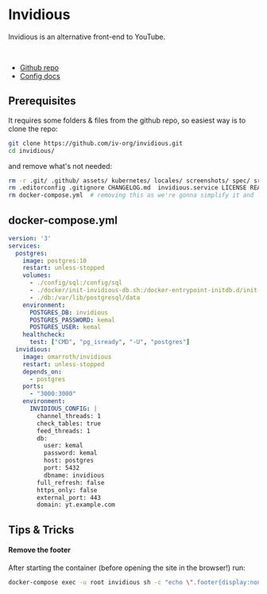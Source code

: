 # Invidious

Invidious is an alternative front-end to YouTube.

<br>

- [Github repo](https://github.com/iv-org/invidious)
- [Config docs](https://github.com/iv-org/documentation/blob/master/Configuration.md)

## Prerequisites
It requires some folders & files from the github repo, so easiest way is to clone the repo:
```sh
git clone https://github.com/iv-org/invidious.git
cd invidious/
```
and remove what's not needed:
```sh
rm -r .git/ .github/ assets/ kubernetes/ locales/ screenshots/ spec/ src/
rm .editorconfig .gitignore CHANGELOG.md  invidious.service LICENSE README.md shard.lock shard.yml TRANSLATION
rm docker-compose.yml  # removing this as we're gonna simplify it and let it use the prebuilt image from docker hub
```


## docker-compose.yml
```yml
version: '3'
services:
  postgres:
    image: postgres:10
    restart: unless-stopped
    volumes:
      - ./config/sql:/config/sql
      - ./docker/init-invidious-db.sh:/docker-entrypoint-initdb.d/init-invidious-db.sh
      - ./db:/var/lib/postgresql/data
    environment:
      POSTGRES_DB: invidious
      POSTGRES_PASSWORD: kemal
      POSTGRES_USER: kemal
    healthcheck:
      test: ["CMD", "pg_isready", "-U", "postgres"]
  invidious:
    image: omarroth/invidious
    restart: unless-stopped
    depends_on:
      - postgres
    ports:
      - "3000:3000"
    environment:
      INVIDIOUS_CONFIG: |
        channel_threads: 1
        check_tables: true
        feed_threads: 1
        db:
          user: kemal
          password: kemal
          host: postgres
          port: 5432
          dbname: invidious
        full_refresh: false
        https_only: false
        external_port: 443
        domain: yt.example.com
```


## Tips & Tricks

#### Remove the footer
After starting the container (before opening the site in the browser!) run:
```sh
docker-compose exec -u root invidious sh -c "echo \".footer{display:none;}\" >> /invidious/assets/css/default.css"
```
